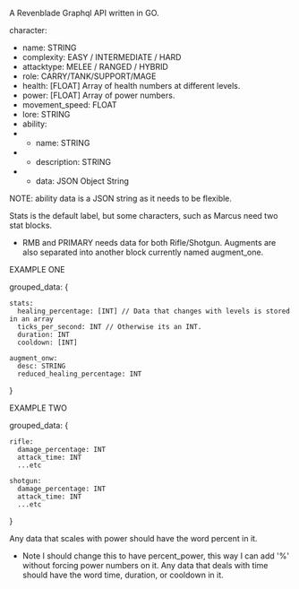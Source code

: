 A Revenblade Graphql API written in GO.


character:

  - name: STRING
  - complexity: EASY / INTERMEDIATE / HARD
  - attacktype: MELEE / RANGED / HYBRID
  - role: CARRY/TANK/SUPPORT/MAGE
  - health: [FLOAT] Array of health numbers at different levels.
  - power: [FLOAT] Array of power numbers.
  - movement_speed: FLOAT
  - lore: STRING
  - ability: 
  - - name: STRING
  - - description: STRING
  - - data: JSON Object String
   

NOTE: ability data is a JSON string as it needs to be flexible. 

Stats is the default label, but some characters, such as Marcus need two stat blocks.
 - RMB and PRIMARY needs data for both Rifle/Shotgun. 
Augments are also separated into another block currently named augment_one. 

EXAMPLE ONE

  grouped_data: {
  
    stats:
      healing_percentage: [INT] // Data that changes with levels is stored in an array
      ticks_per_second: INT // Otherwise its an INT.
      duration: INT
      cooldown: [INT]

    augment_onw:
      desc: STRING
      reduced_healing_percentage: INT
  }

EXAMPLE TWO 

  grouped_data: {

    rifle:
      damage_percentage: INT
      attack_time: INT
      ...etc

    shotgun:
      damage_percentage: INT
      attack_time: INT
      ...etc
  }


Any data that scales with power should have the word percent in it. 
- Note I should change this to have percent_power, this way I can add '%' without forcing power numbers on it.
Any data that deals with time should have the word time, duration, or cooldown in it.
